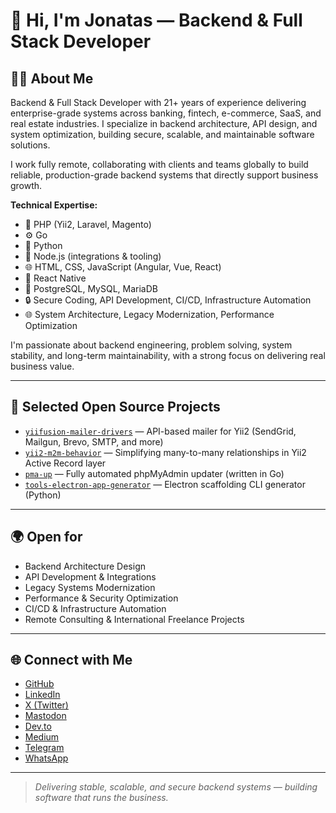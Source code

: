 # 👋 Hi, I'm Jonatas — Backend & Full Stack Developer

## 🧑‍💻 About Me

Backend & Full Stack Developer with 21+ years of experience delivering enterprise-grade systems across banking, fintech, e-commerce, SaaS, and real estate industries. I specialize in backend architecture, API design, and system optimization, building secure, scalable, and maintainable software solutions.

I work fully remote, collaborating with clients and teams globally to build reliable, production-grade backend systems that directly support business growth.

**Technical Expertise:**

* 🤩 PHP (Yii2, Laravel, Magento)
* ⚙️ Go
* 🐍 Python
* 🤠 Node.js (integrations & tooling)
* 🌐 HTML, CSS, JavaScript (Angular, Vue, React)
* 📱 React Native
* 🐘 PostgreSQL, MySQL, MariaDB
* 🔒 Secure Coding, API Development, CI/CD, Infrastructure Automation
* 🌐 System Architecture, Legacy Modernization, Performance Optimization

I'm passionate about backend engineering, problem solving, system stability, and long-term maintainability, with a strong focus on delivering real business value.

---

## 🚀 Selected Open Source Projects

* [`yiifusion-mailer-drivers`](https://github.com/jsas4coding/yiifusion-mailer-drivers) — API-based mailer for Yii2 (SendGrid, Mailgun, Brevo, SMTP, and more)
* [`yii2-m2m-behavior`](https://github.com/jsas4coding/yii2-m2m-behavior) — Simplifying many-to-many relationships in Yii2 Active Record layer
* [`pma-up`](https://github.com/jsas4coding/pma-up) — Fully automated phpMyAdmin updater (written in Go)
* [`tools-electron-app-generator`](https://github.com/jsas4coding/tools-electron-app-generator) — Electron scaffolding CLI generator (Python)

---

## 🌍 Open for

* Backend Architecture Design
* API Development & Integrations
* Legacy Systems Modernization
* Performance & Security Optimization
* CI/CD & Infrastructure Automation
* Remote Consulting & International Freelance Projects

---

## 🌐 Connect with Me

* [GitHub](https://github.com/jsas4coding)
* [LinkedIn](https://www.linkedin.com/in/jsas4coding)
* [X (Twitter)](https://x.com/SasJonatas)
* [Mastodon](https://mastodon.social/deck/@jsas)
* [Dev.to](https://dev.to/jonatas_sas)
* [Medium](https://medium.com/@jonatassas)
* [Telegram](https://t.me/jsasdev)
* [WhatsApp](https://wa.me/5511930601950)

---

> *Delivering stable, scalable, and secure backend systems — building software that runs the business.*
